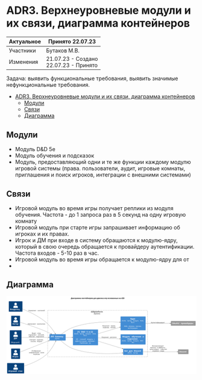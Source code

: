 # ADR3. Верхнеуровневые модули и их связи, диаграмма контейнеров

| Актуальное | Принято 22.07.23                          |
|------------|-------------------------------------------|
| Участники  | Бутаков М.В.                              |
| Изменения  | 21.07.23 - Создано<br/>22.07.23 - Принято |

Задача: выявить функциональные требования, выявить значимые нефункциональные требования.

<!-- TOC -->
* [ADR3. Верхнеуровневые модули и их связи, диаграмма контейнеров](#adr3-верхнеуровневые-модули-и-их-связи-диаграмма-контейнеров)
  * [Модули](#модули)
  * [Связи](#связи)
  * [Диаграмма](#диаграмма)
<!-- TOC -->

## Модули

- Модуль D&D 5e
- Модуль обучения и подсказок
- Модуль, предоставляющий одни и те же функции каждому модулю игровой системы (права. пользователи, аудит, игровые
  комнаты, приглашения и поиск игроков, интеграции с внешними системами)

## Связи

- Игровой модуль во время игры получает реплики из модуля обучения. Частота - до 1 запроса раз в 5 секунд на одну
  игровую комнату
- Игровой модуль при старте игры запрашивает информацию об игроках и их правах.
- Игрок и ДМ при входе в систему обращаются к модулю-ядру, который в свою очередь обращается к провайдеру
  аутентификации. Частота входов - 5-10 раз в час.
- Игровой модуль во время игры обращается к модулю-ядру для от
-

## Диаграмма

![C4_2_container.png](chart/C4_2_container.svg)
